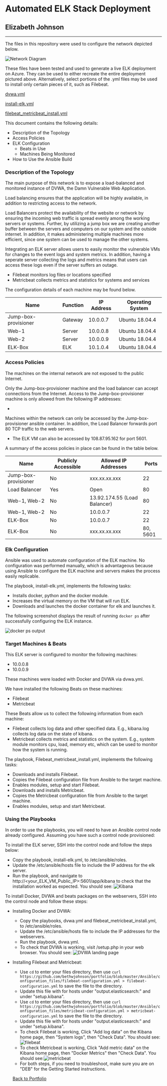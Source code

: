 # Automated ELK Stack Deployment
## Elizabeth Johnson
---

The files in this repository were used to configure the network depicted below.

![Network Diagram](Diagrams/EWJProject1_diagram.png)

These files have been tested and used to generate a live ELK deployment on Azure. They can be used to either recreate the entire deployment pictured above. Alternatively, select portions of the .yml files may be used to install only certain pieces of it, such as Filebeat.

[dvwa.yml](Ansible/playbooks/dvwa.yml)

[install-elk.yml](Ansible/playbooks/install-elk.yml)

[filebeat_metricbeat_install.yml](Ansible/playbooks/Filebeat_metricbeat_install.yml)

This document contains the following details:
- Description of the Topology
- Access Policies
- ELK Configuration
  - Beats in Use
  - Machines Being Monitored
- How to Use the Ansible Build


### Description of the Topology

The main purpose of this network is to expose a load-balanced and monitored instance of DVWA, the Damn Vulnerable Web Application.

Load balancing ensures that the application will be highly available, in addition to restricting access to the network.

Load Balancers protect the availability of the website or network by ensuring the incoming web traffic is spread evenly among the working servers or systems.  Further, by utilizing a jump box we are creating another buffer between the servers and computers on our system and the outside internet.  In addition, it makes administering multiple machines more efficient, since one system can be used to manage the other systems.

Integrating an ELK server allows users to easily monitor the vulnerable VMs for changes to the event logs and system metrics.  In addition, having a seperate server collecting the logs and metrics means that users can access these logs even if the server suffers an outage.  
- Filebeat monitors log files or locations specified
- Metricbeat collects metrics and statistics for systems and services

The configuration details of each machine may be found below.

| Name                 | Function | IP Address | Operating System |
|----------------------|----------|------------|------------------|
| Jump-box-provisioner | Gateway  | 10.0.0.7   | Ubuntu 18.04.4   |
| Web-1                | Server   | 10.0.0.8   | Ubuntu 18.04.4   |
| Web-2                | Server   | 10.0.0.9   | Ubuntu 18.04.4   |
| ELK-Box              | ELK      | 10.1.0.4   | Ubuntu 18.04.4   |

### Access Policies

The machines on the internal network are not exposed to the public Internet. 

Only the Jump-box-provisioner machine and the load balancer can accept connections from the Internet. Access to the Jump-box-provisioner machine is only allowed from the following IP addresses: 
- <ip address>

Machines within the network can only be accessed by the Jump-box-provisioner ansible container.  In addition, the Load Balancer forwards port 80 TCP traffic to the web servers.
- The ELK VM can also be accessed by 108.87.95.162 for port 5601.

A summary of the access policies in place can be found in the table below.

|   Name                  |   Publicly Accessible  |   Allowed IP Addresses          |   Ports     |
|-------------------------|------------------------|---------------------------------|-------------|
|   Jump-box-provisioner  |   No                   |   xxx.xx.xx.xxx                 |   22        |
|   Load Balancer         |   Yes                  |   Open                          |   80        |
|   Web-1, Web-2          |   No                   |   13.92.174.55 (Load Balancer)  |   80        |
|   Web-1, Web-2          |   No                   |   10.0.0.7                      |   22        |
|   ELK-Box               |   No                   |   10.0.0.7                      |   22        |
|   ELK-Box               |   No                   |   xxx.xx.xx.xxx                 |   80, 5601  |

### Elk Configuration

Ansible was used to automate configuration of the ELK machine. No configuration was performed manually, which is advantageous because using Ansible to configure the ELK machine and servers makes the process easily replicable.

The playbook, install-elk.yml, implements the following tasks:
- Installs docker, python and the docker module.
- Increases the virtual memory on the VM that will run ELK.
- Downloads and launches the docker container for elk and launches it.

The following screenshot displays the result of running `docker ps` after successfully configuring the ELK instance.

![docker ps output](Images/docker_ps_output.png)

### Target Machines & Beats

This ELK server is configured to monitor the following machines:
- 10.0.0.8
- 10.0.0.9

These machines were loaded with Docker and DVWA via dvwa.yml.

We have installed the following Beats on these machines:
- Filebeat
- Metricbeat

These Beats allow us to collect the following information from each machine:
- Filebeat collects log data and other specified data. E.g., kibana.log collects log data on the state of kibana.
- Metricbeat collects metrics and statistics on the system. E.g., system module monitors cpu, load, memory etc, which can be used to monitor how the system is running.

The playbook, Filebeat_metricbeat_install.yml, implements the following tasks:
- Downloads and installs Filebeat.
- Copies the Filebeat configuration file from Ansible to the target machine.
- Enables modules, setup and start Filebeat.
- Downloads and installs Metricbeat.
- Copies the Metricbeat configuration file from Ansible to the target machine.
- Enables modules, setup and start Metricbeat.

### Using the Playbooks

In order to use the playbooks, you will need to have an Ansible control node already configured. Assuming you have such a control node provisioned: 

To install the ELK server, SSH into the control node and follow the steps below:
- Copy the playbook, install-elk.yml, to /etc/ansible/roles.
- Update the /etc/ansible/hosts file to include the IP address for the elk server.
- Run the playbook, and navigate to http://<your_ELK_VM_Public_IP>:5601/app/kibana to check that the installation worked as expected. You should see: ![Kibana](Images/Kibana.png)

To install Docker, DVWA and beats packages on the webservers, SSH into the control node and follow these steps:
- Installing Docker and DVWA:
  - Copy the playbooks, dvwa.yml and filebeat_metricbeat_install.yml, to /etc/ansible/roles.
  - Update the /etc/ansible/hosts file to include the IP addresses for the webservers.
  - Run the playbook, dvwa.yml. 
  - To check that DVWA is working, visit <load balancer public IP>/setup.php in your web browser.  You should see: ![DVWA landing page](Images/dvwa.png)

- Installing Filebeat and Metricbeat:
  - Use `cd` to enter your files directory, then use `curl https://github.com/bethwjohnson/portfolio/blob/master/Ansible/configuration_files/filebeat-configuration.yml > filebeat-configuration.yml` to save the file to the directory.
  - Update this file with <elk server private IP address> for hosts under "output.elasticsearch:" and under "setup.kibana".
  - Use `cd` to enter your files directory, then use `curl https://github.com/bethwjohnson/portfolio/blob/master/Ansible/configuration_files/metricbeat-configuration.yml > metricbeat-configuration.yml` to save the file to the directory.
  - Update this file with <elk server private IP address> for hosts under "output.elasticsearch:" and under "setup.kibana".
  - To check Filebeat is working, Click "Add log data" on the Kibana home page, then "System logs", then "Check Data".  You should see:![filebeat](Images/filebeat.png)
  - To check Metricbeat is working, Click "Add metric data" on the Kibana home page, then "Docker Metrics" then "Check Data". You should see:![metricbeat](Images/metricbeat.png)
  - For both steps, if you need to troubleshoot, make sure you are on "DEB" for the Getting Started instructions.
  
  [Back to Portfolio](https://github.com/bethwjohnson/portfolio)